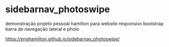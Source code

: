 # sidebarnav_photoswipe
demonstração projeto pessoal hamilton para website responsivo bootstrap barra de navegação lateral e photo

https://enghamilton.github.io/sidebarnav_photoswipe/
